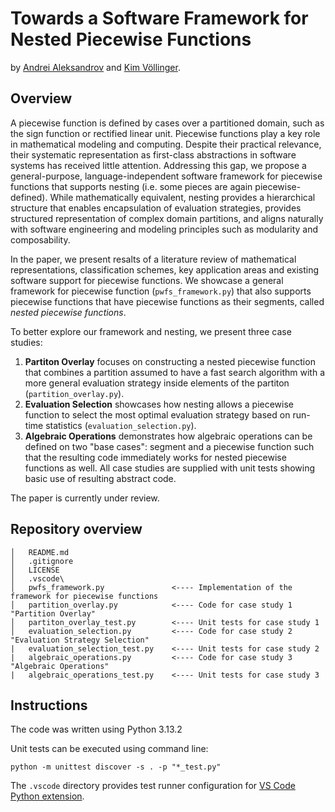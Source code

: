 # Towards a Software Framework for Nested Piecewise Functions

by [Andrei Aleksandrov](https://github.com/Zawuza) and [Kim Völlinger](https://github.com/KimVoellinger).

## Overview

A piecewise function is defined by cases over a partitioned domain, such as the sign function 
or rectified linear unit. 
Piecewise functions play a key role in mathematical modeling and computing. 
Despite their practical relevance, their systematic representation as first-class abstractions 
in software systems has received little attention. 
Addressing this gap, we propose a general-purpose, language-independent software framework for 
piecewise functions that supports nesting (i.e. some pieces are again piecewise-defined). 
While mathematically equivalent, nesting provides a hierarchical structure that enables encapsulation 
of evaluation strategies, provides structured representation of complex domain partitions, 
and aligns naturally with software engineering and modeling principles such as modularity and composability.

In the paper, we present resalts of a literature review of mathematical representations, classification schemes,
key application areas and existing software support for piecewise functions. 
We showcase a general framework for piecewise function (`pwfs_framework.py`) that also supports piecewise functions
that have piecewise functions as their segments, called *nested piecewise functions*.

To better explore our framework and nesting, we present three case studies:
1. **Partiton Overlay** focuses on constructing a nested piecewise function that combines a partition assumed to have
    a fast search algorithm with a more general evaluation strategy inside elements of the partiton (`partition_overlay.py`).
2. **Evaluation Selection** showcases how nesting allows a piecewise function to select the most optimal evaluation 
    strategy based on run-time statistics (`evaluation_selection.py`).
3. **Algebraic Operations** demonstrates how algebraic operations can be defined on two "base cases": segment and a piecewise
    function such that the resulting code immediately works for nested piecewise functions as well.
All case studies are supplied with unit tests showing basic use of resulting abstract code.

The paper is currently under review.

## Repository overview

```
│   README.md
│   .gitignore
│   LICENSE
│   .vscode\
│   pwfs_framework.py               <---- Implementation of the framework for piecewise functions
│   partition_overlay.py            <---- Code for case study 1 "Partition Overlay"
│   partiton_overlay_test.py        <---- Unit tests for case study 1
│   evaluation_selection.py         <---- Code for case study 2 "Evaluation Strategy Selection"
|   evaluation_selection_test.py    <---- Unit tests for case study 2
|   algebraic_operations.py         <---- Code for case study 3 "Algebraic Operations"
|   algebraic_operations_test.py    <---- Unit tests for case study 3
```

## Instructions

The code was written using Python 3.13.2

Unit tests can be executed using command line:
```
python -m unittest discover -s . -p "*_test.py"
```
The `.vscode` directory provides test runner configuration for [VS Code Python extension](https://code.visualstudio.com/docs/python/testing).
